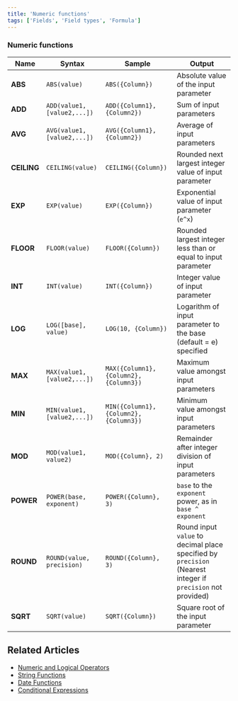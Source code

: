 ```yaml
---
title: 'Numeric functions'
tags: ['Fields', 'Field types', 'Formula']
---
```



### Numeric functions

| Name        | Syntax                     | Sample                                 | Output                                                                                                      |
|-------------|----------------------------|----------------------------------------|-------------------------------------------------------------------------------------------------------------|
| **ABS**     | `ABS(value)`               | `ABS({Column})`                        | Absolute value of the input parameter                                                                       |
| **ADD**     | `ADD(value1,[value2,...])` | `ADD({Column1}, {Column2})`            | Sum of input parameters                                                                                     |
| **AVG**     | `AVG(value1,[value2,...])` | `AVG({Column1}, {Column2})`            | Average of input parameters                                                                                 |
| **CEILING** | `CEILING(value)`           | `CEILING({Column})`                    | Rounded next largest integer value of input parameter                                                       |
| **EXP**     | `EXP(value)`               | `EXP({Column})`                        | Exponential value of input parameter (`e^x`)                                                                |
| **FLOOR**   | `FLOOR(value)`             | `FLOOR({Column})`                      | Rounded largest integer less than or equal to input parameter                                               |
| **INT**     | `INT(value)`               | `INT({Column})`                        | Integer value of input parameter                                                                            |
| **LOG**     | `LOG([base], value)`       | `LOG(10, {Column})`                    | Logarithm of input parameter to the base (default = e) specified                                            |
| **MAX**     | `MAX(value1,[value2,...])` | `MAX({Column1}, {Column2}, {Column3})` | Maximum value amongst input parameters                                                                      |
| **MIN**     | `MIN(value1,[value2,...])` | `MIN({Column1}, {Column2}, {Column3})` | Minimum value amongst input parameters                                                                      |
| **MOD**     | `MOD(value1, value2)`      | `MOD({Column}, 2)`                     | Remainder after integer division of input parameters                                                        |
| **POWER**   | `POWER(base, exponent)`    | `POWER({Column}, 3)`                   | `base` to the `exponent` power, as in `base ^ exponent`                                                     |
| **ROUND**   | `ROUND(value, precision)`  | `ROUND({Column}, 3)`                   | Round input `value` to decimal place specified by `precision` (Nearest integer if `precision` not provided) |
| **SQRT**    | `SQRT(value)`              | `SQRT({Column})`                       | Square root of the input parameter                                                                          |


## Related Articles
- [Numeric and Logical Operators](015.operators.md)
- [String Functions](030.string-functions.md)
- [Date Functions](040.date-functions.md)
- [Conditional Expressions](050.conditional-expressions.md)


